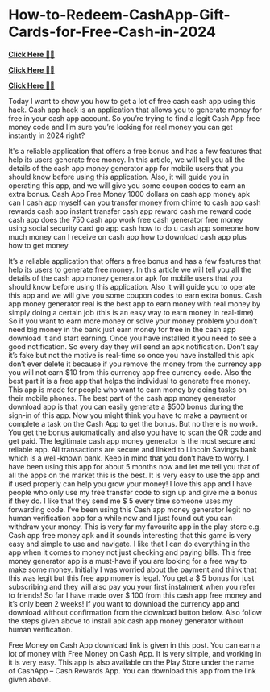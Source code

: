 # How-to-Redeem-CashApp-Gift-Cards-for-Free-Cash-in-2024



**[Click Here 🔴✅](https://usaofferzon.com/cashapp)**



**[Click Here 🔴✅](https://usaofferzon.com/giftcard)**



**[Click Here 🔴✅](https://usaofferzon.com/alloffergiftcard)**

 


Today I want to show you how to get a lot of free cash cash app using this hack. Cash app hack is an application that allows you to generate money for free in your cash app account. So you’re trying to find a legit Cash App free money code and I’m sure you’re looking for real money you can get instantly in 2024 right?



It's a reliable application that offers a free bonus and has a few features that help its users generate free money. In this article, we will tell you all the details of the cash app money generator app for mobile users that you should know before using this application. Also, it will guide you in operating this app, and we will give you some coupon codes to earn an extra bonus. Cash App Free Money 1000 dollars on cash app money apk can I cash app myself can you transfer money from chime to cash app cash rewards cash app instant transfer cash app reward cash me reward code cash app does the 750 cash app work free cash generator free money using social security card go app cash how to do u cash app someone how much money can I receive on cash app how to download cash app plus how to get money

It’s a reliable application that offers a free bonus and has a few features that help its users to generate free money. In this article we will tell you all the details of the cash app money generator apk for mobile users that you should know before using this application. Also it will guide you to operate this app and we will give you some coupon codes to earn extra bonus.
Cash app money generator real is the best app to earn money with real money by simply doing a certain job (this is an easy way to earn money in real-time) So if you want to earn more money or solve your money problem you don’t need big money in the bank just earn money for free in the cash app download it and start earning. Once you have installed it you need to see a good notification.
So every day they will send an apk notification. Don’t say it’s fake but not the motive is real-time so once you have installed this apk don’t ever delete it because if you remove the money from the currency app you will not earn $10 from this currency app free currency code. Also the best part it is a free app that helps the individual to generate free money. This app is made for people who want to earn money by doing tasks on their mobile phones.
The best part of the cash app money generator download app is that you can easily generate a $500 bonus during the sign-in of this app. Now you might think you have to make a payment or complete a task on the Cash App to get the bonus. But no there is no work. You get the bonus automatically and also you have to scan the QR code and get paid.
The legitimate cash app money generator is the most secure and reliable app. All transactions are secure and linked to Lincoln Savings bank which is a well-known bank. Keep in mind that you don’t have to worry.
I have been using this app for about 5 months now and let me tell you that of all the apps on the market this is the best. It is very easy to use the app and if used properly can help you grow your money! I love this app and I have people who only use my free transfer code to sign up and give me a bonus if they do. I like that they send me $ 5 every time someone uses my forwarding code.
I’ve been using this Cash app money generator legit no human verification app for a while now and I just found out you can withdraw your money.
This is very far my favourite app in the play store e.g. Cash app free money apk and it sounds interesting that this game is very easy and simple to use and navigate. I like that I can do everything in the app when it comes to money not just checking and paying bills.
This free money generator app is a must-have if you are looking for a free way to make some money. Initially I was worried about the payment and think that this was legit but this free app money is legal. You get a $ 5 bonus for just subscribing and they will also pay you your first instalment when you refer to friends! So far I have made over $ 100 from this cash app free money and it’s only been 2 weeks!
If you want to download the currency app and download without confirmation from the download button below. Also follow the steps given above to install apk cash app money generator without human verification.

Free Money on Cash App download link is given in this post. You can earn a lot of money with Free Money on Cash App. It is very simple, and working in it is very easy. This app is also available on the Play Store under the name of CashApp – Cash Rewards App. You can download this app from the link given above.
